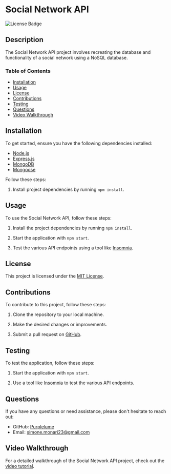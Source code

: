 # Social Network API

![License Badge](https://img.shields.io/badge/license-MIT-blue)

## Description

The Social Network API project involves recreating the database and functionality of a social network using a NoSQL database.

### Table of Contents

* [Installation](#installation)
* [Usage](#usage)
* [License](#license)
* [Contributions](#contributions)
* [Testing](#testing)
* [Questions](#questions)
* [Video Walkthrough](#video-walkthrough)

## Installation

To get started, ensure you have the following dependencies installed:

- [Node.js](https://nodejs.org/)
- [Express.js](https://expressjs.com/)
- [MongoDB](https://www.mongodb.com/)
- [Mongoose](https://mongoosejs.com/)

Follow these steps:

1. Install project dependencies by running `npm install`.

## Usage

To use the Social Network API, follow these steps:

1. Install the project dependencies by running `npm install`.

2. Start the application with `npm start`.

3. Test the various API endpoints using a tool like [Insomnia](https://insomnia.rest/).

## License

This project is licensed under the [MIT License](https://mit-license.org/).

## Contributions

To contribute to this project, follow these steps:

1. Clone the repository to your local machine.

2. Make the desired changes or improvements.

3. Submit a pull request on [GitHub](https://github.com/Purplelume).

## Testing

To test the application, follow these steps:

1. Start the application with `npm start`.

2. Use a tool like [Insomnia](https://insomnia.rest/) to test the various API endpoints.

## Questions

If you have any questions or need assistance, please don't hesitate to reach out:

- GitHub: [Purplelume](https://github.com/Purplelume)
- Email: simone.monari23@gmail.com

## Video Walkthrough

For a detailed walkthrough of the Social Network API project, check out the [video tutorial](https://drive.google.com/file/d/1BYf69zu7wktVTQPU8j5sBW4qSCYEnOPX/view).